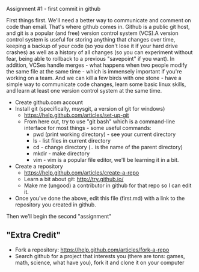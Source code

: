Assignment #1 - first commit in github

First things first.  We'll need a better way to communicate and comment on code than email.
That's where github comes in. Github is a public git host, and git is a popular (and free)
version control system (VCS).A version control system is useful for storing anything that
changes over time, keeping a backup of your code (so you don't lose it if your hard drive crashes)
as well as a history of all changes (so you can experiment without fear, being able to rollback
to a previous "savepoint" if you want).  In addition, VCSes handle merges - what happens when
two people modify the same file at the same time - which is immensely important if you're working
on a team.  And we can kill a few birds with one stone - have a simple way to communicate code
changes, learn some basic linux skills, and learn at least one version control system at the same time.

* Create github.com account
* Install git (specifically, msysgit, a version of git for windows)
  * https://help.github.com/articles/set-up-git
  * From here out, try to use "git bash" which is a command-line interface for most things - some useful commands:
    * pwd (print working directory) - see your current directory
    * ls - list files in current directory
    * cd - change directory (.. is the name of the parent directory)
    * mkdir - make directory
    * vim - vim is a popular file editor, we'll be learning it in a bit.
* Create a repository
  * https://help.github.com/articles/create-a-repo
  * Learn a bit about git: http://try.github.io/
  * Make me (ungood) a contributor in github for that repo so I can edit it.
* Once you've done the above, edit this file (first.md) with a link to the repository you created in github.

Then we'll begin the second "assignment"

"Extra Credit"
--------------
* Fork a repository: https://help.github.com/articles/fork-a-repo
* Search github for a project that interests you (there are tons: games, math, science, what have you), fork it
  and clone it on your computer
